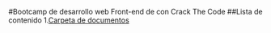 #Bootcamp de desarrollo web Front-end de con Crack The Code
##Lista de contenido
1.[Carpeta de documentos](https://www.crackthecode.la)





















